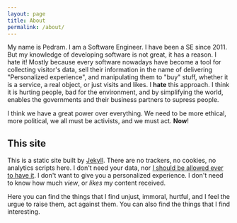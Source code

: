 ```yaml
---
layout: page
title: About
permalink: /about/
---
```


My name is Pedram. I am a Software Engineer. I have been a SE since 2011. But my knowledge of developing
software is not great, it has a reason. I hate it! Mostly because every software nowadays have become a tool
for collecting visitor's data, sell their information in the name of delivering "Personalized experience", and 
manipulating them to "buy" stuff, whether it is a service, a real object, or just visits and likes.
I **hate** this approach. I think it is hurting people, bad for the environment, and by simplifying the world,
enables the governments and their business partners to supress people.

I think we have a great power over everything. We need to be more ethical, more
political, we all must be activists, and we must act. **Now**!


## This site

This is a static site built by [Jekyll](https://jekyllrb.com/). There are no trackers, no cookies, no analytics scripts here. I don't need your data,
nor [I should be allowed ever to have it](https://www.theguardian.com/commentisfree/2018/apr/03/facebook-abusing-data-law-privacy-big-tech-surveillance).
I don't want to give you a personalized experience. I don't need to know how much *view*, or *likes* my content received.

Here you can find the things that I find unjust, immoral, hurtful, and I feel the urgue to raise them, act against them.
You can also find the things that I find interesting. 
